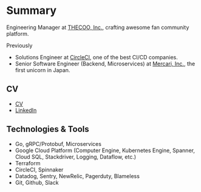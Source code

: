 # Summary

Engineering Manager at [THECOO, Inc.](https://thecoo.co.jp/), crafting awesome fan community platform.

Previously
- Solutions Engineer at [CircleCI](https://circleci.com/), one of the best CI/CD companies.
- Senior Software Engineer (Backend, Microservices) at [Mercari, Inc.](https://about.mercari.com/en/), the first unicorn in Japan.

## CV

- [CV](https://tangoenskai.github.io/)
- [LinkedIn](https://www.linkedin.com/in/junhahn/)

## Technologies & Tools

- Go, gRPC/Protobuf, Microservices
- Google Cloud Platform (Computer Engine, Kubernetes Engine, Spanner, Cloud SQL, Stackdriver, Logging, Dataflow, etc.)
- Terraform
- CircleCI, Spinnaker
- Datadog, Sentry, NewRelic, Pagerduty, Blameless
- Git, Github, Slack
